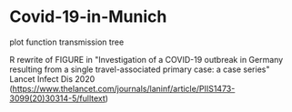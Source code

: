 # Covid-19-in-Munich
plot function transmission tree 

R rewrite of FIGURE in 
"Investigation of a COVID-19 outbreak in Germany resulting from a single travel-associated primary case: a case series"
Lancet Infect Dis 2020 (https://www.thelancet.com/journals/laninf/article/PIIS1473-3099(20)30314-5/fulltext)


